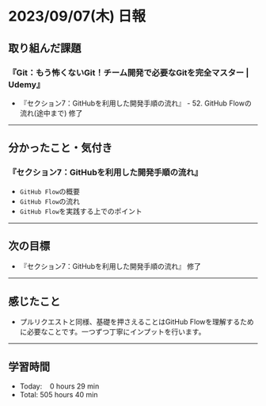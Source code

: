 # 2023/09/07(木) 日報

## 取り組んだ課題
### 『Git：もう怖くないGit！チーム開発で必要なGitを完全マスター | Udemy』
- 『セクション7：GitHubを利用した開発手順の流れ』 - 52. GitHub Flowの流れ(途中まで) 修了
---

## 分かったこと・気付き
### 『セクション7：GitHubを利用した開発手順の流れ』
- `GitHub Flow`の概要
- `GitHub Flow`の流れ
- `GitHub Flow`を実践する上でのポイント
---

## 次の目標
- 『セクション7：GitHubを利用した開発手順の流れ』 修了
---

## 感じたこと
- プルリクエストと同様、基礎を押さえることはGitHub Flowを理解するために必要なことです。一つずつ丁寧にインプットを行います。
---

## 学習時間
- Today:&nbsp;&nbsp;&nbsp; 0 hours 29 min
- Total: 505 hours 40 min
